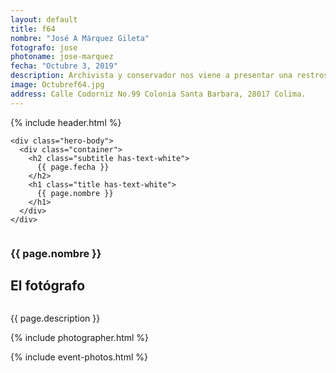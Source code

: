 ```yaml
---
layout: default
title: f64
nombre: "José A Márquez Gileta"
fotografo: jose
photoname: jose-marquez
fecha: "Octubre 3, 2019"
description: Archivista y conservador nos viene a presentar una restrospectiva del fotógrafo colimense Gustavo Cárdenas quien durante su época prolífica fotografío la vida social colimense.
image: Octubref64.jpg
address: Calle Codorniz No.99 Colonia Santa Barbara, 28017 Colima.
---
```

<div class="parallax-container">
  <section class="hero is-large has-text-centered parallax intro intro-jose">
    {% include header.html %}

    <div class="hero-body">
      <div class="container">
        <h2 class="subtitle has-text-white">
          {{ page.fecha }}
        </h2>
        <h1 class="title has-text-white">
          {{ page.nombre }}
        </h1>
      </div>
    </div>
  </section>

  <section id="f64" class="hero is-white f64">
    <div class="hero-body">
      <div class="columns">
        <div class="column">
          <div class="column is-three-fifths">
            <h3>{{ page.nombre }}</h3>
            <h1>El fotógrafo</h1>
          </div>
          <div class="column is-three-fifths">
            <p>
              {{ page.description }}
            </p>
          </div>
        </div>
      </div>
    </div>
  </section>

  <section class="hero is-white event">
    <div class="hero-body">
      {% include photographer.html %}
    </div>
  </section>

  {% include event-photos.html %}
</div>
